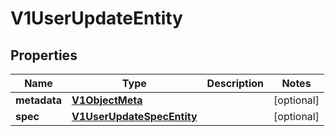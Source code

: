 # V1UserUpdateEntity

## Properties
Name | Type | Description | Notes
------------ | ------------- | ------------- | -------------
**metadata** | [**V1ObjectMeta**](V1ObjectMeta.md) |  |  [optional]
**spec** | [**V1UserUpdateSpecEntity**](V1UserUpdateSpecEntity.md) |  |  [optional]
